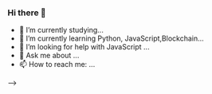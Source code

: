 ### Hi there 👋

- 🔭 I’m currently studying...
- 🌱 I’m currently learning Python, JavaScript,Blockchain...
- 🤔 I’m looking for help with JavaScript ...
- 💬 Ask me about ...
- 📫 How to reach me: ...

-->
